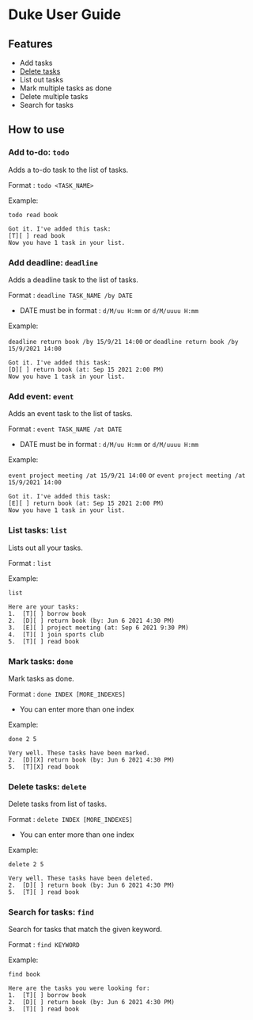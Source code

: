 # Duke User Guide

## Features 

* Add tasks
* [Delete tasks](#delete-tasks-delete)
* List out tasks
* Mark multiple tasks as done
* Delete multiple tasks
* Search for tasks

## How to use

### Add to-do: `todo`
Adds a to-do task to the list of tasks.

Format : `todo <TASK_NAME>`

Example:

`todo read book`
```
Got it. I've added this task:
[T][ ] read book
Now you have 1 task in your list.
```


### Add deadline: `deadline`
Adds a deadline task to the list of tasks.

Format : `deadline TASK_NAME /by DATE`
* DATE must be in format : `d/M/uu H:mm` or `d/M/uuuu H:mm`

Example:

`deadline return book /by 15/9/21 14:00` or `deadline return book /by 15/9/2021 14:00`
```
Got it. I've added this task:
[D][ ] return book (at: Sep 15 2021 2:00 PM)
Now you have 1 task in your list.
```


### Add event: `event`
Adds an event task to the list of tasks.

Format : `event TASK_NAME /at DATE`
* DATE must be in format : `d/M/uu H:mm` or `d/M/uuuu H:mm`

Example:

`event project meeting /at 15/9/21 14:00` or `event project meeting /at 15/9/2021 14:00`
```
Got it. I've added this task:
[E][ ] return book (at: Sep 15 2021 2:00 PM)
Now you have 1 task in your list.
```

### List tasks: `list`
Lists out all your tasks.

Format : `list`

Example:

`list`

```
Here are your tasks:
1.  [T][ ] borrow book
2.  [D][ ] return book (by: Jun 6 2021 4:30 PM)
3.  [E][ ] project meeting (at: Sep 6 2021 9:30 PM)
4.  [T][ ] join sports club
5.  [T][ ] read book
```

### Mark tasks: `done`
Mark tasks as done.

Format : `done INDEX [MORE_INDEXES]`
* You can enter more than one index

Example:

`done 2 5`

```
Very well. These tasks have been marked.
2.  [D][X] return book (by: Jun 6 2021 4:30 PM)
5.  [T][X] read book
```


### Delete tasks: `delete`
Delete tasks from list of tasks.

Format : `delete INDEX [MORE_INDEXES]`
* You can enter more than one index

Example:

`delete 2 5`

```
Very well. These tasks have been deleted.
2.  [D][ ] return book (by: Jun 6 2021 4:30 PM)
5.  [T][ ] read book
```


### Search for tasks: `find`
Search for tasks that match the given keyword.

Format : `find KEYWORD`

Example:

`find book`

```
Here are the tasks you were looking for:
1.  [T][ ] borrow book
2.  [D][ ] return book (by: Jun 6 2021 4:30 PM)
3.  [T][ ] read book
```